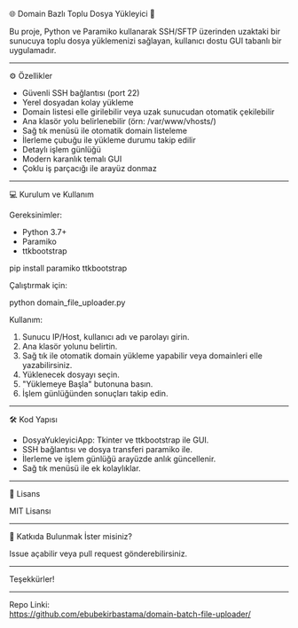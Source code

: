 🌐 Domain Bazlı Toplu Dosya Yükleyici 🚀

Bu proje, Python ve Paramiko kullanarak SSH/SFTP üzerinden uzaktaki bir sunucuya toplu dosya yüklemenizi sağlayan,
kullanıcı dostu GUI tabanlı bir uygulamadır.

---

⚙️ Özellikler

- Güvenli SSH bağlantısı (port 22)
- Yerel dosyadan kolay yükleme
- Domain listesi elle girilebilir veya uzak sunucudan otomatik çekilebilir
- Ana klasör yolu belirlenebilir (örn: /var/www/vhosts/)
- Sağ tık menüsü ile otomatik domain listeleme
- İlerleme çubuğu ile yükleme durumu takip edilir
- Detaylı işlem günlüğü
- Modern karanlık temalı GUI
- Çoklu iş parçacığı ile arayüz donmaz

---

💻 Kurulum ve Kullanım

Gereksinimler:
- Python 3.7+
- Paramiko
- ttkbootstrap

pip install paramiko ttkbootstrap

Çalıştırmak için:

python domain_file_uploader.py

Kullanım:

1. Sunucu IP/Host, kullanıcı adı ve parolayı girin.
2. Ana klasör yolunu belirtin.
3. Sağ tık ile otomatik domain yükleme yapabilir veya domainleri elle yazabilirsiniz.
4. Yüklenecek dosyayı seçin.
5. "Yüklemeye Başla" butonuna basın.
6. İşlem günlüğünden sonuçları takip edin.

---

🛠️ Kod Yapısı

- DosyaYukleyiciApp: Tkinter ve ttkbootstrap ile GUI.
- SSH bağlantısı ve dosya transferi paramiko ile.
- İlerleme ve işlem günlüğü arayüzde anlık güncellenir.
- Sağ tık menüsü ile ek kolaylıklar.

---

📜 Lisans

MIT Lisansı

---

🤝 Katkıda Bulunmak İster misiniz?

Issue açabilir veya pull request gönderebilirsiniz.

---

Teşekkürler!

---

Repo Linki:  
https://github.com/ebubekirbastama/domain-batch-file-uploader/
